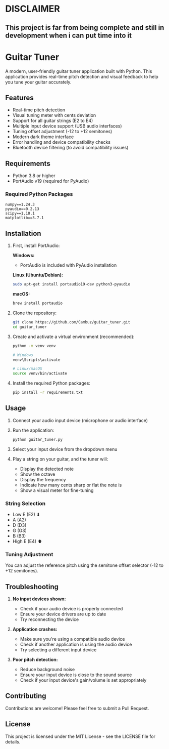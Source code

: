 # DISCLAIMER
## This project is far from being complete and still in development when i can put time into it



# Guitar Tuner

A modern, user-friendly guitar tuner application built with Python. This application provides real-time pitch detection and visual feedback to help you tune your guitar accurately.

## Features

- Real-time pitch detection
- Visual tuning meter with cents deviation
- Support for all guitar strings (E2 to E4)
- Multiple input device support (USB audio interfaces)
- Tuning offset adjustment (-12 to +12 semitones)
- Modern dark theme interface
- Error handling and device compatibility checks
- Bluetooth device filtering (to avoid compatibility issues)

## Requirements

- Python 3.8 or higher
- PortAudio v19 (required for PyAudio)

### Required Python Packages
```
numpy==1.24.3
pyaudio==0.2.13
scipy==1.10.1
matplotlib==3.7.1
```

## Installation

1. First, install PortAudio:

   **Windows:**
   - PortAudio is included with PyAudio installation

   **Linux (Ubuntu/Debian):**
   ```bash
   sudo apt-get install portaudio19-dev python3-pyaudio
   ```

   **macOS:**
   ```bash
   brew install portaudio
   ```

2. Clone the repository:
   ```bash
   git clone https://github.com/Cambuz/guitar_tuner.git
   cd guitar_tuner
   ```

3. Create and activate a virtual environment (recommended):
   ```bash
   python -m venv venv
   
   # Windows
   venv\Scripts\activate
   
   # Linux/macOS
   source venv/bin/activate
   ```

4. Install the required Python packages:
   ```bash
   pip install -r requirements.txt
   ```

## Usage

1. Connect your audio input device (microphone or audio interface)

2. Run the application:
   ```bash
   python guitar_tuner.py
   ```

3. Select your input device from the dropdown menu

4. Play a string on your guitar, and the tuner will:
   - Display the detected note
   - Show the octave
   - Display the frequency
   - Indicate how many cents sharp or flat the note is
   - Show a visual meter for fine-tuning

### String Selection
- Low E (E2) ⬇
- A (A2)
- D (D3)
- G (G3)
- B (B3)
- High E (E4) ⬆

### Tuning Adjustment
You can adjust the reference pitch using the semitone offset selector (-12 to +12 semitones).

## Troubleshooting

1. **No input devices shown:**
   - Check if your audio device is properly connected
   - Ensure your device drivers are up to date
   - Try reconnecting the device

2. **Application crashes:**
   - Make sure you're using a compatible audio device
   - Check if another application is using the audio device
   - Try selecting a different input device

3. **Poor pitch detection:**
   - Reduce background noise
   - Ensure your input device is close to the sound source
   - Check if your input device's gain/volume is set appropriately

## Contributing

Contributions are welcome! Please feel free to submit a Pull Request.

## License

This project is licensed under the MIT License - see the LICENSE file for details. 
